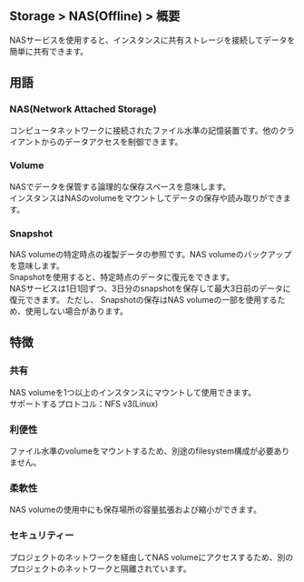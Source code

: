 ## Storage > NAS(Offline) > 概要

NASサービスを使用すると、インスタンスに共有ストレージを接続してデータを簡単に共有できます。

## 用語

### NAS(Network Attached Storage)

コンピュータネットワークに接続されたファイル水準の記憶装置です。他のクライアントからのデータアクセスを制御できます。

### Volume

NASでデータを保管する論理的な保存スペースを意味します。  
インスタンスはNASのvolumeをマウントしてデータの保存や読み取りができます。

### Snapshot

NAS volumeの特定時点の複製データの参照です。NAS volumeのバックアップを意味します。  
Snapshotを使用すると、特定時点のデータに復元をできます。  
NASサービスは1日1回ずつ、3日分のsnapshotを保存して最大3日前のデータに復元できます。
ただし、 Snapshotの保存はNAS volumeの一部を使用するため、使用しない場合があります。


## 特徴

### 共有

NAS volumeを1つ以上のインスタンスにマウントして使用できます。  
サポートするプロトコル：NFS v3(Linux)

### 利便性

ファイル水準のvolumeをマウントするため、別途のfilesystem構成が必要ありません。

### 柔軟性

NAS volumeの使用中にも保存場所の容量拡張および縮小ができます。

### セキュリティー

プロジェクトのネットワークを経由してNAS volumeにアクセスするため、別のプロジェクトのネットワークと隔離されています。

